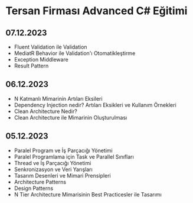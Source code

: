 # Tersan Firması Advanced C# Eğitimi
## 07.12.2023
- Fluent Validation ile Validation
- MediatR Behavior ile Validation'ı Otomatikleştirme
- Exception Middleware
- Result Pattern

## 06.12.2023
- N Katmanlı Mimarinin Artıları Eksileri
- Dependency Injection nedir? Artıları Eksikleri ve Kullanım Örnekleri
- Clean Architecture Nedir?
- Clean Architecture ile Mimarinin Oluşturulması

## 05.12.2023
- Paralel Program ve İş Parçacığı Yönetimi
- Paralel Programlama için Task ve Parallel Sınıfları
- Thread ve İş Parçacığı Yönetimi
- Senkronizasyon ve Veri Yarışları
- Tasarım Desenleri ve Mimari Prensipleri
- Architecture Patterns
- Design Patterns
- N Tier Architecture Mimarisinin Best Practicesler ile Tasarımı
